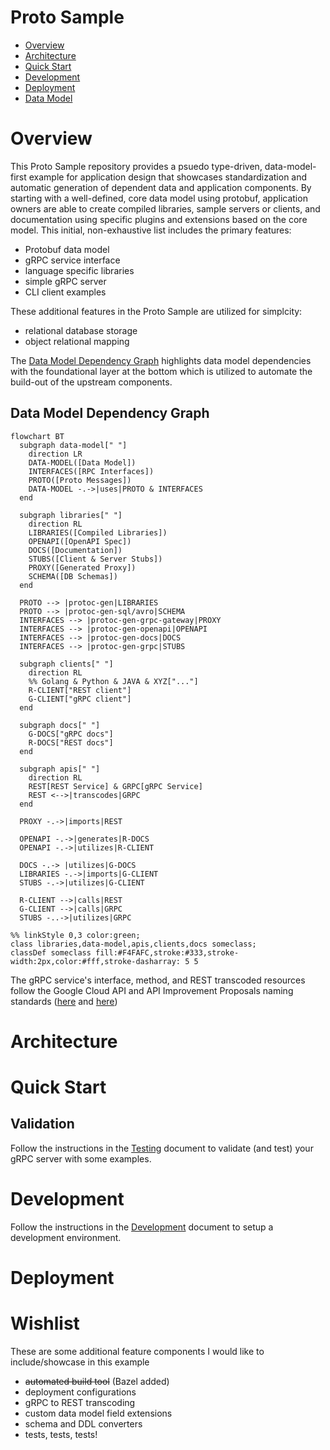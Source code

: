 # Proto Sample

* [Overview](#overview)
* [Architecture](#architecture)
* [Quick Start](#quick-start)
* [Development](#development)
* [Deployment](#deployment)
* [Data Model](#data-model)

# Overview

This Proto Sample repository provides a psuedo type-driven, data-model-first example for application design that showcases standardization and automatic generation of dependent data and application components. By starting with a well-defined, core data model using protobuf, application owners are able to create compiled libraries, sample servers or clients, and documentation using specific plugins and extensions based on the core model. This initial, non-exhaustive list includes the primary features:

* Protobuf data model
* gRPC service interface
* language specific libraries
* simple gRPC server
* CLI client examples

These additional features in the Proto Sample are utilized for simplcity:

* relational database storage
* object relational mapping

The [Data Model Dependency Graph](#data-model-dependency-graph) highlights data model dependencies with the foundational layer at the bottom which is utilized to automate the build-out of the upstream components.

## Data Model Dependency Graph

```mermaid
flowchart BT
  subgraph data-model[" "]
    direction LR
    DATA-MODEL([Data Model])
    INTERFACES([RPC Interfaces])
    PROTO([Proto Messages])
    DATA-MODEL -.->|uses|PROTO & INTERFACES
  end

  subgraph libraries[" "]
    direction RL
    LIBRARIES([Compiled Libraries])
    OPENAPI([OpenAPI Spec])
    DOCS([Documentation])
    STUBS([Client & Server Stubs])
    PROXY([Generated Proxy])
    SCHEMA([DB Schemas])
  end

  PROTO --> |protoc-gen|LIBRARIES
  PROTO --> |protoc-gen-sql/avro|SCHEMA
  INTERFACES --> |protoc-gen-grpc-gateway|PROXY
  INTERFACES --> |protoc-gen-openapi|OPENAPI
  INTERFACES --> |protoc-gen-docs|DOCS
  INTERFACES --> |protoc-gen-grpc|STUBS

  subgraph clients[" "]
    direction RL
    %% Golang & Python & JAVA & XYZ["..."]
    R-CLIENT["REST client"]
    G-CLIENT["gRPC client"]
  end

  subgraph docs[" "]
    G-DOCS["gRPC docs"]
    R-DOCS["REST docs"]
  end

  subgraph apis[" "]
    direction RL
    REST[REST Service] & GRPC[gRPC Service]
    REST <-->|transcodes|GRPC
  end

  PROXY -.->|imports|REST

  OPENAPI -.->|generates|R-DOCS
  OPENAPI -.->|utilizes|R-CLIENT

  DOCS -.-> |utilizes|G-DOCS
  LIBRARIES -.->|imports|G-CLIENT
  STUBS -.->|utilizes|G-CLIENT

  R-CLIENT -->|calls|REST
  G-CLIENT -->|calls|GRPC
  STUBS -..->|utilizes|GRPC

%% linkStyle 0,3 color:green;
class libraries,data-model,apis,clients,docs someclass;
classDef someclass fill:#F4FAFC,stroke:#333,stroke-width:2px,color:#fff,stroke-dasharray: 5 5
```

The gRPC service's interface, method, and REST transcoded resources follow the Google Cloud API and API Improvement Proposals naming standards ([here](https://cloud.google.com/apis/design/naming_convention) and [here](https://google.aip.dev/))


# Architecture


# Quick Start


## Validation

Follow the instructions in the [Testing](./TESTING.md) document to validate (and test) your gRPC server with some examples.


# Development

Follow the instructions in the [Development](./DEVELOPMENT.md) document to setup a development environment.


# Deployment


# Wishlist

These are some additional feature components I would like to include/showcase in this example

* ~~automated build tool~~ (Bazel added)
* deployment configurations
* gRPC to REST transcoding
* custom data model field extensions
* schema and DDL converters
* tests, tests, tests!

